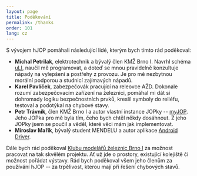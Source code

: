 ```yaml
---
layout: page
title: Poděkování
permalink: /thanks
order: 101
lang: cz
---
```


S vývojem hJOP pomáhali následující lidé, kterým bych tímto rád poděkoval:

 * **Michal Petrilak**, elektrotechnik a bývalý člen KMŽ Brno I. Navrhl schéma
   [uLI](/uLI-master), naučil mě programovat, a doteď se mnou pravidelně
   konzultuje nápady na vylepšení a postřehy z provozu. Je pro mě nezbytnou
   morální podporou a studnicí zajímavých nápadů.
 * **Karel Pavlíček**, zabezpečovák pracující na releovce AŽD. Dokonale rozumí
   zabezpečovacím zařízení na železnici, pomáhal mi dát si dohromady logiku
   bezpečnostních prvků, kreslil symboly do reliéfu, testoval a podotýkal
   na chybové stavy.
 * **Petr Trávník**, člen KMŽ Brno I a autor vlastní instance JOPky --
   [myJOP](http://jopka.cz/). Jeho JOPka pro mě byla tím, čeho bych chtěl někdy
   dosáhnout. Z jeho JOPky jsem se poučil a věděl, které věci mám jak implementovat.
 * **Miroslav Mařík**, bývalý student MENDELU a autor aplikace
   [Android Driver](/androidDriver).

Dále bych rád poděkoval [Klubu modelářů železnic Brno I](http://kmz-brno.cz/)
za možnost pracovat na tak skvělém projektu. Ať už jde o prostory, existující
kolejiště či možnost pořádat výstavy. Rád bych poděkoval všem jeho členům za
používání hJOP -- za trpělivost, kterou mají při řešení chybových stavů.


